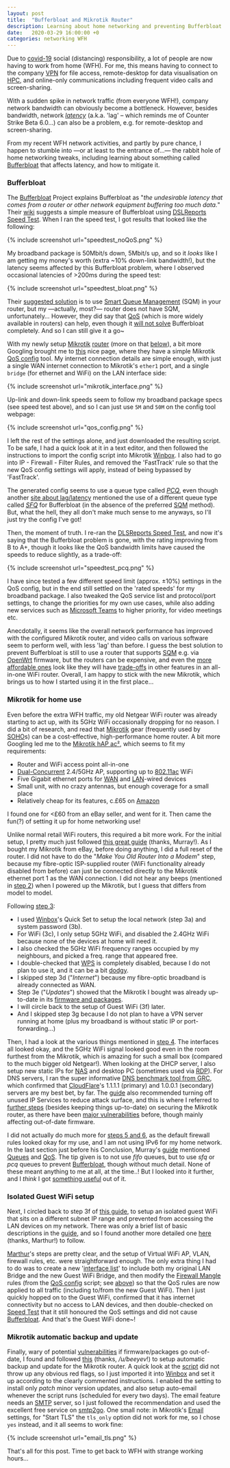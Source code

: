 ```yaml
---
layout: post
title:  "Bufferbloat and Mikrotik Router"
description: Learning about home networking and preventing Bufferbloat with better QoS in Mikrotik router.
date:   2020-03-29 16:00:00 +0
categories: networking WFH
---
```

Due to [covid-19][fa-covid] social (distancing) responsibility, a lot of people are now having to work from home (WFH). For me, this means having to connect to the company [VPN][vpn] for file access, remote-desktop for data visualisation on [HPC][hpc], and online-only communications including frequent video calls and screen-sharing.

With a sudden spike in network traffic (from everyone WFH!), company network bandwidth can obviously become a bottleneck. However, besides bandwidth, network [_latency_][latency] (a.k.a. 'lag' – which reminds me of Counter Strike Beta 6.0…) can also be a problem, e.g. for remote-desktop and screen-sharing.

From my recent WFH network activities, and partly by pure chance, I happen to stumble into —or at least to the entrance of…— the rabbit hole of home networking tweaks, including learning about something called [Bufferbloat][bloat] that affects latency, and how to mitigate it.

### Bufferbloat

The [Bufferbloat][bloat] Project explains Bufferbloat as "_the undesirable latency that comes from a router or other network equipment buffering too much data._" Their [wiki][bloatwiki] suggests a simple measure of Bufferbloat using [DSLReports Speed Test][dsl]. When I ran the speed test, I got results that looked like the following:

{% include screenshot url="speedtest_noQoS.png" %}

My broadband package is 50Mbit/s down, 5Mbit/s up, and so it _looks_ like I am getting my money's worth (extra ~10% down-link bandwidth!), but the latency seems affected by this Bufferbloat problem, where I observed occasional latencies of >200ms during the speed test:

{% include screenshot url="speedtest_bloat.png" %}

Their [suggested solution][solution] is to use [Smart Queue Management][sqm] (SQM) in your router, but my —actually, most?— router does not have SQM, unfortunately… However, they did say that [QoS][qos] (which is more widely available in routers) can help, even though it [will not solve][solqos] Bufferbloat completely. And so I can still give it a go~

With my newly setup [Mikrotik][mk] [router][ac2] (more on that [below](#mikrotik-for-home-use)), a bit more Googling brought me to [this][config] nice page, where they have a simple Mikrotik [QoS config][qosconfig] tool. My internet connection details are simple enough, with just a single WAN internet connection to Mikrotik's `ether1` port, and a single `bridge` (for ethernet and WiFi) on the LAN interface side:

{% include screenshot url="mikrotik_interface.png" %}

Up-link and down-link speeds seem to follow my broadband package specs (see speed test above), and so I can just use `5M` and `50M` on the config tool webpage:

{% include screenshot url="qos_config.png" %}

I left the rest of the settings alone, and just downloaded the resulting script. To be safe, I had a quick look at it in a text editor, and then followed the instructions to import the config script into Mikrotik [Winbox][winbox]. I also had to go into IP - Firewall - Filter Rules, and removed the 'FastTrack' rule so that the new QoS config settings will apply, instead of being bypassed by 'FastTrack'.

The generated config seems to use a queue type called [_PCQ_][pcq], even though another [site about lag/latency][stoplag] mentioned the use of a different queue type called [_SFQ_][sfq] for Bufferbloat (in the absence of the preferred [SQM][sqm] method). But, what the hell, they all don't make much sense to me anyways, so I'll just try the config I've got!

Then, the moment of truth. I re-ran the [DLSReports Speed Test][dsl], and now it's saying that the Bufferbloat problem is gone, with the rating improving from B to A+, though it looks like the QoS bandwidth limits have caused the speeds to reduce slightly, as a trade-off:

{% include screenshot url="speedtest_pcq.png" %}

I have since tested a few different speed limit (approx. ±10%) settings in the QoS config, but in the end still settled on the 'rated speeds' for my broadband package. I also tweaked the QoS service list and protocol/port settings, to change the priorities for my own use cases, while also adding new services such as [Microsoft Teams][teams] to higher priority, for video meetings etc.

Anecdotally, it seems like the overall network performance has improved with the configured Mikrotik router, and video calls on various software seem to perform well, with less 'lag' than before. I guess the best solution to prevent Bufferbloat is still to use a router that supports [SQM][sqm] e.g. via [OpenWrt][openwrt] firmware, but the routers can be expensive, and even the [more affordable ones][c7] look like they will have [trade-offs][c7review] in other features in an all-in-one WiFi router. Overall, I am happy to stick with the new Mikrotik, which brings us to how I started using it in the first place…

### Mikrotik for home use

Even before the extra WFH traffic, my old Netgear WiFi router was already starting to act up, with its 5GHz WiFi occasionally dropping for no reason. I did a bit of research, and read that [Mikrotik][mk] gear (frequently used by [SOHO][soho]s) can be a cost-effective, high-performance home router. A bit more Googling led me to the [Mikrotik hAP ac²][ac2], which seems to fit my requirements:
* Router and WiFi access point all-in-one
* [Dual-Concurrent][blades] 2.4/5GHz AP, supporting up to [802.11ac][ac] WiFi
* Five Gigabit ethernet ports for [WAN][wan] and [LAN][lan]-wired devices
* Small unit, with no crazy antennas, but enough coverage for a small place
* Relatively cheap for its features, c.£65 on [Amazon][amazon]

I found one for <£60 from an eBay seller, and went for it. Then came the fun(?) of setting it up for home networking use!

Unlike normal retail WiFi routers, this required a bit more work. For the initial setup, I pretty much just followed [this great guide][ligos] (thanks, Murray!). As I bought my Mikrotik from eBay, before doing anything, I did a full reset of the router. I did not have to do the "_Make You Old Router Into a Modem_" step, because my fibre-optic ISP-supplied router (WiFi functionality already disabled from before) can just be connected directly to the Mikrotik ethernet port 1 as the WAN connection. I did not hear any beeps (mentioned in [step 2][ligos]) when I powered up the Mikrotik, but I guess that differs from model to model.

Following [step 3][ligos]:
* I used [Winbox][winbox]'s Quick Set to setup the local network (step 3a) and system password (3b).
* For WiFi (3c), I only setup 5GHz WiFi, and disabled the 2.4GHz WiFi because none of the devices at home will need it.
* I also checked the 5GHz WiFi frequency ranges occupied by my neighbours, and picked a freq. range that appeared free.
* I double-checked that [WPS][wps] is completely disabled, because I do not plan to use it, and it can be a bit [dodgy][wps].
* I skipped step 3d ("_Internet_") because my fibre-optic broadband is already connected as WAN.
* Step 3e ("_Updates_") showed that the Mikrotik I bought was already up-to-date in its [firmware and packages][download].
* I will circle back to the setup of Guest WiFi (3f) later.
* And I skipped step 3g because I do not plan to have a VPN server running at home (plus my broadband is without static IP or port-forwarding…)

Then, I had a look at the various things mentioned in [step 4][ligos]. The interfaces all looked okay, and the 5GHz WiFi signal looked good even in the room furthest from the Mikrotik, which is amazing for such a small box (compared to the much bigger old Netgear!). When looking at the DHCP server, I also setup new static IPs for [NAS][nas] and desktop PC (sometimes used via [RDP][rdp]). For DNS servers, I ran the super informative [DNS benchmark tool from GRC][grc], which confirmed that [CloudFlare][dns]'s 1.1.1.1 (primary) and 1.0.0.1 (secondary) servers are my best bet, by far. The [guide][ligos] also recommended turning off unused IP Services to reduce attack surface, and this is where I referred to [further steps][secure] (besides keeping things up-to-date) on securing the Mikrotik router, as there have been [major vulnerabilities][cve] before, though mainly affecting out-of-date firmware.

I did not actually do much more for [steps 5 and 6][ligos], as the default firewall rules looked okay for my use, and I am not using IPv6 for my home network. In the last section just before his Conclusion, Murray's [guide][ligos] mentioned [Queues][queue] and [QoS][qos]. The tip given is to not use _fifo_ queues, but to use _sfq_ or _pcq_ queues to prevent [Bufferbloat][bloat], though without much detail. None of these meant anything to me at all, at the time..! But I looked into it further, and I _think_ I got [something useful](#bufferbloat) out of it.

### Isolated Guest WiFi setup

Next, I circled back to step 3f of [this guide][ligos], to setup an isolated guest WiFi that sits on a different subnet IP range and prevented from accessing the LAN devices on my network. There was only a brief list of basic descriptions in the [guide][ligos], and so I found another more detailed one [here][marthur] (thanks, Marthur!) to follow.

[Marthur][marthur]'s steps are pretty clear, and the setup of Virtual WiFi AP, VLAN, firewall rules, etc. were straightforward enough. The only extra thing I had to do was to create a new '[interface list][list]' to include both my original LAN Bridge and the new Guest WiFi Bridge, and then modify the [Firewall Mangle][mangle] rules (from the [QoS config][config] script; see [above](#bufferbloat)) so that the QoS rules are now applied to all traffic (including to/from the new Guest WiFi). Then I just quickly hopped on to the Guest WiFi, confirmed that it has internet connectivity but no access to LAN devices, and then double-checked on [Speed Test][dsl] that it still honoured the QoS settings and did not cause [Bufferbloat](#bufferbloat). And that's the Guest WiFi done~!

### Mikrotik automatic backup and update

Finally, wary of potential [vulnerabilities][cve] if firmware/packages go out-of-date, I found and followed [this][reddit] (thanks, _/u/beeyev_!) to setup automatic backup and update for the Mikrotik router. A quick look at the [script][beeyev] did not throw up any obvious red flags, so I just imported it into [Winbox][winbox] and set it up according to the clearly commented instructions. I enabled the setting to install only _patch_ minor version updates, and also setup auto-email whenever the script runs (scheduled for every two days). The email feature needs an [SMTP][smtp] server, so I just followed the recommendation and used the excellent free service on [smtp2go][smtp2go]. One small note: in Mikrotik's [Email][email] settings, for "Start TLS" the `tls_only` option did not work for me, so I chose `yes` instead, and it all seems to work fine:

{% include screenshot url="email_tls.png" %}

That's all for this post. Time to get back to WFH with strange working hours…

[fa-covid]: https://www.fast.ai/2020/03/09/coronavirus/
[vpn]: https://en.wikipedia.org/wiki/Virtual_private_network
[hpc]: https://en.wikipedia.org/wiki/High-performance_computing
[latency]: https://en.wikipedia.org/wiki/Latency_(engineering)#Packet-switched_networks
[bloat]: https://www.bufferbloat.net/projects/
[mk]: https://mikrotik.com/
[soho]: https://en.wikipedia.org/wiki/Small_office/home_office
[ac2]: https://mikrotik.com/product/hap_ac2
[wan]: https://en.wikipedia.org/wiki/Wide_area_network
[lan]: https://en.wikipedia.org/wiki/Local_area_network
[ac]: https://en.wikipedia.org/wiki/IEEE_802.11ac
[amazon]: https://www.amazon.co.uk/MikroTik-RBD52G-5HACD2HND-TC-hAP-ac2/dp/B079SD8NVQ
[ligos]: https://blog.ligos.net/2017-02-16/Use-A-Mikrotik-As-Your-Home-Router.html
[winbox]: https://mt.lv/winbox64
[wps]: https://en.wikipedia.org/wiki/Wi-Fi_Protected_Setup#Vulnerabilities
[download]: https://mikrotik.com/download
[nas]: https://en.wikipedia.org/wiki/Network-attached_storage
[rdp]: https://en.wikipedia.org/wiki/Remote_Desktop_Protocol
[grc]: https://www.grc.com/dns/benchmark.htm
[dns]: https://1.1.1.1/
[secure]: https://wiki.mikrotik.com/wiki/Manual:Securing_Your_Router
[cve]: https://www.cvedetails.com/vulnerability-list/vendor_id-12508/product_id-23641/Mikrotik-Routeros.html
[queue]: https://wiki.mikrotik.com/wiki/Manual:Queue
[qos]: https://en.wikipedia.org/wiki/Quality_of_service
[bloatwiki]: https://www.bufferbloat.net/projects/bloat/wiki/
[dsl]: http://www.dslreports.com/speedtest
[config]: https://mikrotikconfig.com/
[qosconfig]: https://mikrotikconfig.com/qos/
[teams]: https://docs.microsoft.com/en-us/microsoftteams/upgrade-prepare-environment-prepare-network
[marthur]: https://www.marthur.com/networking/mikrotik-setup-guest-vlan-wifi/2582/
[solution]: https://www.bufferbloat.net/projects/bloat/wiki/What_can_I_do_about_Bufferbloat/
[sqm]: https://www.bufferbloat.net/projects/cerowrt/wiki/Smart_Queue_Management/
[solqos]: https://www.bufferbloat.net/projects/bloat/wiki/More_about_Bufferbloat/#what-s-wrong-with-simply-configuring-qos
[stoplag]: https://www.stoplagging.com/mikrotik-box-method/
[pcq]: https://wiki.mikrotik.com/wiki/Manual:Queues_-_PCQ
[sfq]: https://wiki.mikrotik.com/wiki/Manual:Queue#SFQ
[c7]: https://openwrt.org/toh/tp-link/archer-c7-1750
[c7review]: https://www.techradar.com/uk/reviews/pc-mac/networking-and-wi-fi/modem-routers/tp-link-archer-c7-ac1750-1198451/review
[openwrt]: https://openwrt.org/
[blades]: https://www.youtube.com/watch?v=_eRRab36XLI
[list]: https://wiki.mikrotik.com/wiki/Manual:Interface/List
[mangle]: https://wiki.mikrotik.com/wiki/Manual:IP/Firewall/Mangle
[reddit]: https://www.reddit.com/r/mikrotik/comments/ercpzb/mikrotik_routeros_automatic_backup_and_update/
[beeyev]: https://github.com/beeyev/Mikrotik-RouterOS-automatic-backup-and-update
[smtp2go]: https://smtp2go.com/
[smtp]: https://en.wikipedia.org/wiki/Simple_Mail_Transfer_Protocol
[email]: https://wiki.mikrotik.com/wiki/Manual:Tools/email
